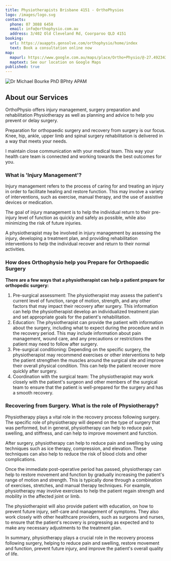 ```yaml
---
title: Physiotherapists Brisbane 4151 - OrthoPhysios
logo: /images/logo.svg
contacts:
  phone: 07 3088 6458
  email: info@orthophysio.com.au
  address: 3/402 Old Cleveland Rd, Coorparoo QLD 4151
booking:
  url: https://auappts.gensolve.com/orthophysio/home/index
  text: Book a consultation online now
map:
  mapurl: https://www.google.com.au/maps/place/Ortho+Physio/@-27.4923438,153.0633322,17z/data=!4m5!3m4!1s0x6b915bb5a34b94f3:0xa1c099e0faef886b!8m2!3d-27.4921476!4d153.0630597
  maptext: See our location on Google Maps
published: true
---
```

![Dr Michael Bourke PhD BPhty APAM](/images/drmikebourke.jpg "Dr Michael Bourke PhD BPhty APAM")

## About our Services

OrthoPhysio offers injury management, surgery preparation and rehabilitation Physiotherapy as well as planning and advice to help you prevent or delay surgery.

Preparation for orthopaedic surgery and recovery from surgery is our focus. Knee, hip, ankle, upper limb and spinal surgery rehabilitation is delivered in a way that meets your needs.

I maintain close communication with your medical team. This way your health care team is connected and working towards the best outcomes for you.

### What is 'Injury Management'?

Injury management refers to the process of caring for and treating an injury in order to facilitate healing and restore function. This may involve a variety of interventions, such as exercise, manual therapy, and the use of assistive devices or medication. 

The goal of injury management is to help the individual return to their pre-injury level of function as quickly and safely as possible, while also minimizing the risk of future injuries. 

A physiotherapist may be involved in injury management by assessing the injury, developing a treatment plan, and providing rehabilitation interventions to help the individual recover and return to their normal activities.

### How does Orthophysio help you Prepare for Orthopaedic Surgery

**There are a few ways that a physiotherapist can help a patient prepare for orthopedic surgery:**

1. Pre-surgical assessment: The physiotherapist may assess the patient's current level of function, range of motion, strength, and any other factors that may impact their recovery after surgery. This information can help the physiotherapist develop an individualized treatment plan and set appropriate goals for the patient's rehabilitation.
2. Education: The physiotherapist can provide the patient with information about the surgery, including what to expect during the procedure and in the recovery period. This may include information about pain management, wound care, and any precautions or restrictions the patient may need to follow after surgery.
3. Pre-surgical conditioning: Depending on the specific surgery, the physiotherapist may recommend exercises or other interventions to help the patient strengthen the muscles around the surgical site and improve their overall physical condition. This can help the patient recover more quickly after surgery.
4. Coordination with the surgical team: The physiotherapist may work closely with the patient's surgeon and other members of the surgical team to ensure that the patient is well-prepared for the surgery and has a smooth recovery.

### Recovering from Surgery. W﻿hat is the role of Physiotherapy?

Physiotherapy plays a vital role in the recovery process following surgery. The specific role of physiotherapy will depend on the type of surgery that was performed, but in general, physiotherapy can help to reduce pain, swelling, and stiffness, and can help to improve movement and function.

After surgery, physiotherapy can help to reduce pain and swelling by using techniques such as ice therapy, compression, and elevation. These techniques can also help to reduce the risk of blood clots and other complications.

Once the immediate post-operative period has passed, physiotherapy can help to restore movement and function by gradually increasing the patient's range of motion and strength. This is typically done through a combination of exercises, stretches, and manual therapy techniques. For example, physiotherapy may involve exercises to help the patient regain strength and mobility in the affected joint or limb.

The physiotherapist will also provide patient with education, on how to prevent future injury, self-care and management of symptoms. They also work closely with other healthcare providers, such as surgeons and nurses, to ensure that the patient's recovery is progressing as expected and to make any necessary adjustments to the treatment plan.

In summary, physiotherapy plays a crucial role in the recovery process following surgery, helping to reduce pain and swelling, restore movement and function, prevent future injury, and improve the patient's overall quality of life.